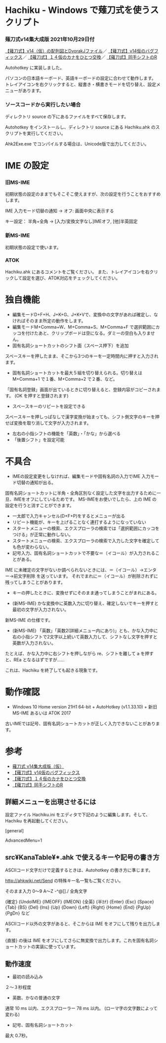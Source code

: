 # Hachiku - Windows で薙刀式を使うスクリプト

### 薙刀式v14集大成版 2021年10月29日付

[【薙刀式】v14（仮）の配列図とDvorakJファイル](http://oookaworks.seesaa.net/article/483714452.html#comment&gsc.tab=0)／
[【薙刀式】v14仮のバグフィックス](http://oookaworks.seesaa.net/article/483884499.html#gsc.tab=0)／
[【薙刀式】１４仮のカナをひとつ交換](http://oookaworks.seesaa.net/article/484030707.html#gsc.tab=0)／
[【薙刀式】同手シフトのR](http://oookaworks.seesaa.net/article/484110925.html#gsc.tab=0)

Autohotkey に実装しました。

パソコンの日本語キーボード、英語キーボードの設定に合わせて動作します。
トレイアイコンを右クリックすると、縦書き・横書きモードを切り替え、設定メニューがあります。

### ソースコードから実行したい場合

ディレクトリ source の下にあるファイルをすべて保存します。

Autohotkey をインストールし、ディレクトリ source にある Hachiku.ahk のスクリプトを実行してください。

Ahk2Exe.exe でコンパイルする場合は、Unicode版で出力してください。

# IME の設定

### 旧MS-IME

初期状態の設定のままでもそこそこ使えますが、次の設定を行うことをおすすめします。

IME 入力モード切替の通知  → オフ: 画面中央に表示する

キー設定： 半角+全角	→	[入力/変換文字なし]IMEオフ, [他]半英固定

### 新MS-IME

初期状態の設定で使います。

### ATOK

Hachiku.ahk にあるコメントをご覧ください。
また、トレイアイコンを右クリックして設定を選び、ATOK対応をチェックしてください。

# 独自機能

* 編集モードD+F+H、J+K+G、J+K+Vで、変換中の文字があれば確定し、なければそのまま所定の動作をします。
* 編集モードM+Comma+W、M+Comma+S、M+Comma+F で選択範囲にカッコを付けたあと、クリップボードは空になる。ダミーの空白も入りません。
* 固有名詞ショートカットのシフト面（スペース押下）を追加

スペースキーを押したまま、そこから3つのキーを一定時間内に押すと入力されます。

* 固有名詞ショートカットを最大５組を切り替えられる。切り替えは M+Comma+1 で１番、M+Comma+2 で２番、など。

「固有名詞登録」画面が出ているときに切り替えると、登録内容がコピーされます。
(OK を押すと登録されます)

* スペースキーのリピートを設定できる

スペースキーを押しっぱなしで漢字変換が始まっても、シフト側文字のキーを押せば変換を取り消して文字が入力されます。

* 左右の小指シフトの機能を「英数」・「かな」から選べる
* 「後置シフト」を設定可能

# 不具合

* IMEの設定変更をしなければ、編集モードや固有名詞の入力でIME 入力モード切替の通知が出る。

固有名詞ショートカットに半角・全角区別なく設定した文字を出力するために一旦、IMEをオフにしているためです。
MS-IMEをお使いでしたら、上の IME の設定を行うと消すことができます。

* 一太郎で入力キャンセル(D+F+P)をするとメニューが出る
* リピート機能が、キーを上げることなく連打するようになっていない
* スタートメニューの検索、エクスプローラの検索では「選択範囲にカッコをつける」が正常に動作しない。
* スタートメニューの検索、エクスプローラの検索で入力した文字を確定しても色が変わらない。
* 記号入力、固有名詞ショートカットで不要な＝（イコール）が入力されることがある。

IME に未確定の文字がないか調べられないときには、＝（イコール）→エンター→前文字削除 を送っています。
それでまれに＝（イコール）が削除されずに残ってしまうことがあります。

* キーの押したときに、変換せずにそのまま通ってしまうことがまれにある。

* (新MS-IME) かな変換中に英数入力に切り替え、確定しないでキーを押すと最初の文字が入力されない。

新MS-IME の仕様です。

* (新MS-IME) 「英数」「英数2(詳細メニュー内にあり)」とも、かな入力中に右の小指シフトで2文字以上続いて英数入力して、シフトなし文字を押すと英数が入力されない。

たとえば、かな入力中に右シフトを押しながら re、シフトを離して a を押すと、REa となるはずですが……

これは、Hachiku を終了しても起きる現象です。

# 動作確認

* Windows 10 Home version 21H1 64-bit + AutoHotkey (v1.1.33.10) + 新旧MS-IME あるいは ATOK 2017

古いIMEでは記号、固有名詞ショートカットが正しく入力できないことがあります。

# 参考

* [薙刀式 v14集大成版（仮）](http://oookaworks.seesaa.net/article/483714452.html#comment&gsc.tab=0)
* [【薙刀式】v14仮のバグフィックス](http://oookaworks.seesaa.net/article/483884499.html#gsc.tab=0)
* [【薙刀式】１４仮のカナをひとつ交換](http://oookaworks.seesaa.net/article/484030707.html#gsc.tab=0)
* [【薙刀式】同手シフトのR](http://oookaworks.seesaa.net/article/484110925.html#gsc.tab=0)

## 詳細メニューを出現させるには

設定ファイル Hachiku.ini をエディタで下記のように編集します。そして、Hachiku を再起動してください。

[general]

AdvancedMenu=1

## src¥KanaTable¥*.ahk で使えるキーや記号の書き方

ASCIIコード文字だけで定義するときは、Autohotkey の書き方に準じます。

http://ahkwiki.net/Send の特殊キー名一覧もご覧ください。

そのまま入力	0〜9 A〜Z -^@[]./ 全角文字

{確定} {UndoIME} {IMEOFF} {IMEON} {全英} {半ｶﾅ}
{Enter} {Esc} {Space} {Tab} {BS} {Del} {Ins}
{Up} {Down} {Left} {Right}
{Home} {End} {PgUp} {PgDn}
など

ASCIIコード以外の文字があると、そこからは IME をオフにして残りを出力します。

{直接} の後は IME をオフにしてさらに無変換で出力します。これを固有名詞ショートカットの実装に使っています。

## 動作速度

* 最初の読み込み

２～３秒程度

* 英数、かなの普通の文字

通常 10 ms 以内、エクスプローラー 78 ms 以内。
(ローマ字の文字数によって変わる)

* 記号、固有名詞ショートカット

最大 0.7秒。
